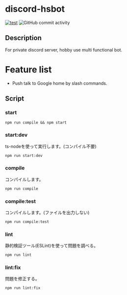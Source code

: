 # discord-hsbot

[![test](https://github.com/wasuwasu/discord-hsbot/actions/workflows/ci.yml/badge.svg?branch=master)](https://github.com/wasuwasu/discord-hsbot/actions/workflows/ci.yml)
![GitHub commit activity](https://img.shields.io/github/commit-activity/m/wasuwasu/discord-hsbot)

## Description
For private discord server, hobby use multi functional bot.

# Feature list
- Push talk to Google home by slash commands.

## Script

### start

```
npm run compile && npm start
```

### start:dev

ts-nodeを使って実行します。(コンパイル不要)

```bash
npm run start:dev
```

### compile

コンパイルします。

```bash
npm run compile
```

### compile:test

コンパイルします。(ファイルを出力しない)

```bash
npm run compile:test
```

### lint

静的検証ツール(ESLint)を使って問題を調べる。

```bash
npm run lint
```

### lint:fix

問題を修正する。

```bash
npm run lint:fix
```
